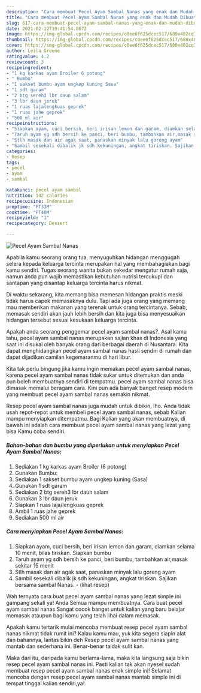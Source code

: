 ```yaml
---
description: "Cara membuat Pecel Ayam Sambal Nanas yang enak dan Mudah Dibuat"
title: "Cara membuat Pecel Ayam Sambal Nanas yang enak dan Mudah Dibuat"
slug: 617-cara-membuat-pecel-ayam-sambal-nanas-yang-enak-dan-mudah-dibuat
date: 2021-02-12T19:41:54.867Z
image: https://img-global.cpcdn.com/recipes/c8ee6f625dcec517/680x482cq70/pecel-ayam-sambal-nanas-foto-resep-utama.jpg
thumbnail: https://img-global.cpcdn.com/recipes/c8ee6f625dcec517/680x482cq70/pecel-ayam-sambal-nanas-foto-resep-utama.jpg
cover: https://img-global.cpcdn.com/recipes/c8ee6f625dcec517/680x482cq70/pecel-ayam-sambal-nanas-foto-resep-utama.jpg
author: Leila Greene
ratingvalue: 4.2
reviewcount: 3
recipeingredient:
- "1 kg karkas ayam Broiler 6 potong"
- " Bumbu"
- "1 sakset bumbu ayam ungkep kuning Sasa"
- "1 sdt garam"
- "2 btg sereh3 lbr daun salam"
- "3 lbr daun jeruk"
- "1 ruas lajalengkuas geprek"
- "1 ruas jahe geprek"
- "500 ml air"
recipeinstructions:
- "Siapkan ayam, cuci bersih, beri irisan lemon dan garam, diamkan selama 10 menit, bilas tiriskan. Siapkan bumbu"
- "Taruh ayam yg sdh bersih ke panci, beri bumbu, tambahkan air,masak sekitar 15 menit"
- "Stlh masak dan air agak saat, panaskan minyak lalu goreng ayam"
- "Sambil sesekali dibalik jk sdh kekuningan, angkat tiriskan. Sajikan bersama sambal Nanas.           (lihat resep)"
categories:
- Resep
tags:
- pecel
- ayam
- sambal

katakunci: pecel ayam sambal 
nutrition: 142 calories
recipecuisine: Indonesian
preptime: "PT33M"
cooktime: "PT40M"
recipeyield: "1"
recipecategory: Dessert

---
```



![Pecel Ayam Sambal Nanas](https://img-global.cpcdn.com/recipes/c8ee6f625dcec517/680x482cq70/pecel-ayam-sambal-nanas-foto-resep-utama.jpg)

Apabila kamu seorang orang tua, menyuguhkan hidangan menggugah selera kepada keluarga tercinta merupakan hal yang membahagiakan bagi kamu sendiri. Tugas seorang  wanita bukan sekedar mengatur rumah saja, namun anda pun wajib memastikan kebutuhan nutrisi tercukupi dan santapan yang disantap keluarga tercinta harus nikmat.

Di waktu  sekarang, kita memang bisa memesan hidangan praktis meski tidak harus capek memasaknya dulu. Tapi ada juga orang yang memang mau memberikan makanan yang terenak untuk orang tercintanya. Sebab, memasak sendiri akan jauh lebih bersih dan kita juga bisa menyesuaikan hidangan tersebut sesuai kesukaan keluarga tercinta. 



Apakah anda seorang penggemar pecel ayam sambal nanas?. Asal kamu tahu, pecel ayam sambal nanas merupakan sajian khas di Indonesia yang saat ini disukai oleh banyak orang dari berbagai daerah di Nusantara. Kita dapat menghidangkan pecel ayam sambal nanas hasil sendiri di rumah dan dapat dijadikan camilan kegemaranmu di hari libur.

Kita tak perlu bingung jika kamu ingin memakan pecel ayam sambal nanas, karena pecel ayam sambal nanas tidak sukar untuk ditemukan dan anda pun boleh membuatnya sendiri di tempatmu. pecel ayam sambal nanas bisa dimasak memalui beragam cara. Kini pun ada banyak banget resep modern yang membuat pecel ayam sambal nanas semakin nikmat.

Resep pecel ayam sambal nanas juga mudah untuk dibikin, lho. Anda tidak usah repot-repot untuk membeli pecel ayam sambal nanas, sebab Kalian mampu menyiapkan ditempatmu. Bagi Kalian yang akan membuatnya, di bawah ini adalah cara membuat pecel ayam sambal nanas yang lezat yang bisa Kamu coba sendiri.

<!--inarticleads1-->

##### Bahan-bahan dan bumbu yang diperlukan untuk menyiapkan Pecel Ayam Sambal Nanas:

1. Sediakan 1 kg karkas ayam Broiler (6 potong)
1. Gunakan  Bumbu:
1. Sediakan 1 sakset bumbu ayam ungkep kuning (Sasa)
1. Gunakan 1 sdt garam
1. Sediakan 2 btg sereh3 lbr daun salam
1. Gunakan 3 lbr daun jeruk
1. Siapkan 1 ruas laja/lengkuas geprek
1. Ambil 1 ruas jahe geprek
1. Sediakan 500 ml air




<!--inarticleads2-->

##### Cara menyiapkan Pecel Ayam Sambal Nanas:

1. Siapkan ayam, cuci bersih, beri irisan lemon dan garam, diamkan selama 10 menit, bilas tiriskan. Siapkan bumbu
1. Taruh ayam yg sdh bersih ke panci, beri bumbu, tambahkan air,masak sekitar 15 menit
1. Stlh masak dan air agak saat, panaskan minyak lalu goreng ayam
1. Sambil sesekali dibalik jk sdh kekuningan, angkat tiriskan. Sajikan bersama sambal Nanas. -           (lihat resep)




Wah ternyata cara buat pecel ayam sambal nanas yang lezat simple ini gampang sekali ya! Anda Semua mampu membuatnya. Cara buat pecel ayam sambal nanas Sangat cocok banget untuk kalian yang baru belajar memasak ataupun bagi kamu yang telah lihai dalam memasak.

Apakah kamu tertarik mulai mencoba membuat resep pecel ayam sambal nanas nikmat tidak rumit ini? Kalau kamu mau, yuk kita segera siapin alat dan bahannya, lantas bikin deh Resep pecel ayam sambal nanas yang mantab dan sederhana ini. Benar-benar taidak sulit kan. 

Maka dari itu, daripada kamu berlama-lama, maka kita langsung saja bikin resep pecel ayam sambal nanas ini. Pasti kalian tak akan nyesel sudah membuat resep pecel ayam sambal nanas enak simple ini! Selamat mencoba dengan resep pecel ayam sambal nanas mantab simple ini di tempat tinggal kalian sendiri,ya!.


